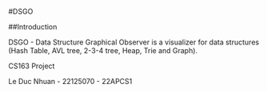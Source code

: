 #DSGO

##Introduction

DSGO - Data Structure Graphical Observer is a visualizer for data structures (Hash Table, AVL tree, 2-3-4 tree, Heap, Trie and Graph).

CS163 Project

Le Duc Nhuan - 22125070 - 22APCS1
